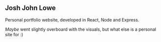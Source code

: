 ## Josh John Lowe
Personal portfolio website, developed in React, Node and Express.

_Maybe_ went slightly overboard with the visuals, but what else is a personal site for :)